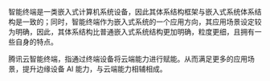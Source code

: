 智能终端是一类嵌入式计算机系统设备，因此其体系结构框架与嵌入式系统体系结构是一致的；同时，智能终端作为嵌入式系统的一个应用方向，其应用场景设定较为明确，因此，其体系结构比普通嵌入式系统结构更加明确，粒度更细，且拥有一些自身的特点。

腾讯云智能终端，指通过终端设备将云端能力进行赋能。从而满足更多的应用场景，提升边缘设备 AI 能力，与云端能力相辅相成。
